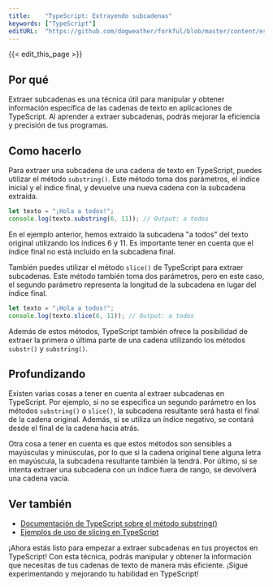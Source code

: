 ```yaml
---
title:    "TypeScript: Extrayendo subcadenas"
keywords: ["TypeScript"]
editURL:  "https://github.com/dogweather/forkful/blob/master/content/es/typescript/extracting-substrings.md"
---
```


{{< edit_this_page >}}

## Por qué

Extraer subcadenas es una técnica útil para manipular y obtener información específica de las cadenas de texto en aplicaciones de TypeScript. Al aprender a extraer subcadenas, podrás mejorar la eficiencia y precisión de tus programas.

## Como hacerlo

Para extraer una subcadena de una cadena de texto en TypeScript, puedes utilizar el método `substring()`. Este método toma dos parámetros, el índice inicial y el índice final, y devuelve una nueva cadena con la subcadena extraída.

```TypeScript
let texto = "¡Hola a todos!";
console.log(texto.substring(6, 11)); // Output: a todos
```

En el ejemplo anterior, hemos extraído la subcadena "a todos" del texto original utilizando los índices 6 y 11. Es importante tener en cuenta que el índice final no está incluido en la subcadena final.

También puedes utilizar el método `slice()` de TypeScript para extraer subcadenas. Este método también toma dos parámetros, pero en este caso, el segundo parámetro representa la longitud de la subcadena en lugar del índice final.

```TypeScript
let texto = "¡Hola a todos!";
console.log(texto.slice(6, 11)); // Output: a todos
```

Además de estos métodos, TypeScript también ofrece la posibilidad de extraer la primera o última parte de una cadena utilizando los métodos `substr()` y `substring()`.

## Profundizando

Existen varias cosas a tener en cuenta al extraer subcadenas en TypeScript. Por ejemplo, si no se especifica un segundo parámetro en los métodos `substring()` o `slice()`, la subcadena resultante será hasta el final de la cadena original. Además, si se utiliza un índice negativo, se contará desde el final de la cadena hacia atrás.

Otra cosa a tener en cuenta es que estos métodos son sensibles a mayúsculas y minúsculas, por lo que si la cadena original tiene alguna letra en mayúscula, la subcadena resultante también la tendrá. Por último, si se intenta extraer una subcadena con un índice fuera de rango, se devolverá una cadena vacía.

## Ver también

- [Documentación de TypeScript sobre el método substring()](https://www.typescriptlang.org/docs/handbook/intro.html#string)
- [Ejemplos de uso de slicing en TypeScript](https://www.tutorialsteacher.com/typescript/typescript-string)

¡Ahora estás listo para empezar a extraer subcadenas en tus proyectos en TypeScript! Con esta técnica, podrás manipular y obtener la información que necesitas de tus cadenas de texto de manera más eficiente. ¡Sigue experimentando y mejorando tu habilidad en TypeScript!